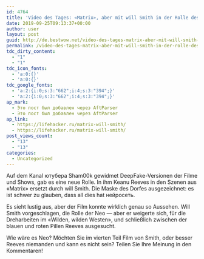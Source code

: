 ```yaml
---
id: 4764
title: 'Video des Tages: «Matrix», aber mit will Smith in der Rolle des Neo'
date: 2019-09-25T09:13:37+00:00
author: user
layout: post
guid: http://de.bestwow.net/video-des-tages-matrix-aber-mit-will-smith-in-der-rolle-des-neo/
permalink: /video-des-tages-matrix-aber-mit-will-smith-in-der-rolle-des-neo/
tdc_dirty_content:
  - "1"
  - "1"
tdc_icon_fonts:
  - 'a:0:{}'
  - 'a:0:{}'
tdc_google_fonts:
  - 'a:2:{i:0;s:3:"662";i:4;s:3:"394";}'
  - 'a:2:{i:0;s:3:"662";i:4;s:3:"394";}'
ap_mark:
  - Это пост был добавлен через AftParser
  - Это пост был добавлен через AftParser
ap_link:
  - https://lifehacker.ru/matrix-will-smith/
  - https://lifehacker.ru/matrix-will-smith/
post_views_count:
  - "13"
  - "13"
categories:
  - Uncategorized
---
```

Auf dem Kanal ютубера Sham00k gewidmet DeepFake-Versionen der Filme und Shows, gab es eine neue Rolle. In ihm Keanu Reeves in den Szenen aus «Matrix» ersetzt durch will Smith. Die Maske des Dorfes ausgezeichnet: es ist schwer zu glauben, dass all dies hat нейросеть.</p> 

Es sieht lustig aus, aber der Film konnte wirklich genau so Aussehen. Will Smith vorgeschlagen, die Rolle der Neo — aber er weigerte sich, für die Dreharbeiten im «Wilden, wilden Westen», und schließlich zwischen der blauen und roten Pillen Reeves ausgesucht.

Wie wäre es Neo? Möchten Sie im vierten Teil Film von Smith, oder besser Reeves niemanden und kann es nicht sein? Teilen Sie Ihre Meinung in den Kommentaren!